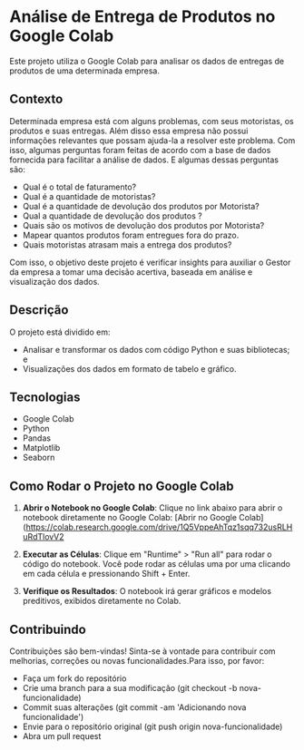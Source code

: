 # Análise de Entrega de Produtos no Google Colab

Este projeto utiliza o Google Colab para analisar os dados de entregas de produtos de uma determinada empresa.

## Contexto

Determinada empresa está com alguns problemas, com seus motoristas, os produtos e suas entregas. Além disso essa empresa não possui informações relevantes que possam ajuda-la a resolver este problema.
Com isso, algumas perguntas foram feitas de acordo com a base de dados fornecida para facilitar a análise de dados. E algumas dessas perguntas são:

 - Qual é o total de faturamento?
 - Qual é a quantidade de motoristas?
 - Qual é a quantidade de devolução dos produtos por Motorista?
 - Qual a quantidade de devolução dos produtos ?
 - Quais são os motivos de devolução dos produtos por Motorista?
 - Mapear quantos produtos foram entregues fora do prazo.
 - Quais motoristas atrasam mais a entrega dos produtos?

Com isso, o objetivo deste projeto é verificar insights para auxiliar o Gestor da empresa a tomar uma decisão acertiva, 
baseada em análise e visualização dos dados.

## Descrição

O projeto está dividido em:
- Analisar e transformar os dados com código Python e suas bibliotecas; e
- Visualizações dos dados em formato de tabelo e gráfico.

## Tecnologias

- Google Colab
- Python
- Pandas
- Matplotlib
- Seaborn

## Como Rodar o Projeto no Google Colab

1. **Abrir o Notebook no Google Colab**: Clique no link abaixo para abrir o notebook diretamente no Google Colab:
   [Abrir no Google Colab] (https://colab.research.google.com/drive/1Q5VppeAhTqz1sqq732usRLHuRdTlovV2

2.  **Executar as Células**: Clique em "Runtime" > "Run all" para rodar o código do notebook. Você pode rodar as células uma por uma clicando em cada célula e pressionando Shift + Enter.
   
3.  **Verifique os Resultados**: O notebook irá gerar gráficos e modelos preditivos, exibidos diretamente no Colab.

## Contribuindo 

Contribuições são bem-vindas! 
Sinta-se à vontade para contribuir com melhorias, correções ou novas funcionalidades.Para isso, por favor:

- Faça um fork do repositório
- Crie uma branch para a sua modificação (git checkout -b nova-funcionalidade)
- Commit suas alterações (git commit -am 'Adicionando nova funcionalidade')
- Envie para o repositório original (git push origin nova-funcionalidade)
- Abra um pull request
